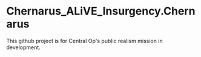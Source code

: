 # Chernarus_ALiVE_Insurgency.Chernarus
This github project is for Central Op's public realism mission in development.
